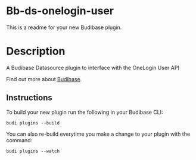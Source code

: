 # Bb-ds-onelogin-user
This is a readme for your new Budibase plugin.

# Description
A Budibase Datasource plugin to interface with the OneLogin User API

Find out more about [Budibase](https://github.com/Budibase/budibase).

## Instructions

To build your new  plugin run the following in your Budibase CLI:
```
budi plugins --build
```

You can also re-build everytime you make a change to your plugin with the command:
```
budi plugins --watch
```
